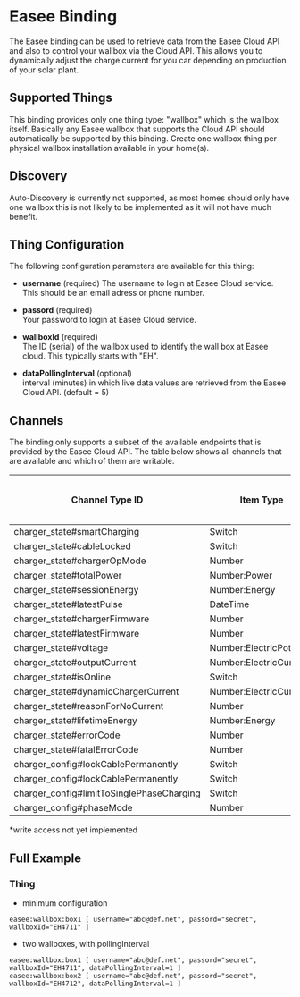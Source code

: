 # Easee Binding

The Easee binding can be used to retrieve data from the Easee Cloud API and also to control your wallbox via the Cloud API.
This allows you to dynamically adjust the charge current for you car depending on production of your solar plant.

## Supported Things

This binding provides only one thing type: "wallbox" which is the wallbox itself.
Basically any Easee wallbox that supports the Cloud API should automatically be supported by this binding.
Create one wallbox thing per physical wallbox installation available in your home(s).

## Discovery

Auto-Discovery is currently not supported, as most homes should only have one wallbox this is not likely to be implemented as it will not have much benefit.

## Thing Configuration

The following configuration parameters are available for this thing:

- **username** (required)
The username to login at Easee Cloud service.
This should be an email adress or phone number.

- **passord** (required)  
Your password to login at Easee Cloud service.

- **wallboxId** (required)  
The ID (serial) of the wallbox used to identify the wall box at Easee cloud. This typically starts with "EH".

- **dataPollingInterval** (optional)  
interval (minutes) in which live data values are retrieved from the Easee Cloud API. (default = 5)

## Channels

The binding only supports a subset of the available endpoints that is provided by the Easee Cloud API.
The table below shows all channels that are available and which of them are writable.

| Channel Type ID                             | Item Type                | Writable | Description                                | Allowed Values (write access)                 |
|---------------------------------------------|--------------------------|----------|--------------------------------------------|-----------------------------------------------|
| charger_state#smartCharging                 | Switch                   | no       |                                            |                                               |
| charger_state#cableLocked                   | Switch                   | no       |                                            |                                               |
| charger_state#chargerOpMode                 | Number                   | no       |                                            |                                               |
| charger_state#totalPower                    | Number:Power             | no       |                                            |                                               |
| charger_state#sessionEnergy                 | Number:Energy            | no       |                                            |                                               |
| charger_state#latestPulse                   | DateTime                 | no       |                                            |                                               |
| charger_state#chargerFirmware               | Number                   | no       |                                            |                                               |
| charger_state#latestFirmware                | Number                   | no       |                                            |                                               |
| charger_state#voltage                       | Number:ElectricPotential | no       |                                            |                                               |
| charger_state#outputCurrent                 | Number:ElectricCurrent   | no       |                                            |                                               |
| charger_state#isOnline                      | Switch                   | no       |                                            |                                               |
| charger_state#dynamicChargerCurrent         | Number:ElectricCurrent   | no       |                                            |                                               |
| charger_state#reasonForNoCurrent            | Number                   | no       |                                            |                                               |
| charger_state#lifetimeEnergy                | Number:Energy            | no       |                                            |                                               |
| charger_state#errorCode                     | Number                   | no       |                                            |                                               |
| charger_state#fatalErrorCode                | Number                   | no       |                                            |                                               |
| charger_config#lockCablePermanently         | Switch                   | no*      |                                            |                                               |
| charger_config#lockCablePermanently         | Switch                   | no*      |                                            |                                               |
| charger_config#limitToSinglePhaseCharging   | Switch                   | no*      |                                            |                                               |
| charger_config#phaseMode                    | Number                   | no*      |                                            |                                               |

*write access not yet implemented


## Full Example

### Thing                                                                                                                                                                    

- minimum configuration

```
easee:wallbox:box1 [ username="abc@def.net", passord="secret", wallboxId="EH4711" ]
```

- two wallboxes, with pollingInterval

```
easee:wallbox:box1 [ username="abc@def.net", passord="secret", wallboxId="EH4711", dataPollingInterval=1 ]
easee:wallbox:box2 [ username="abc@def.net", passord="secret", wallboxId="EH4712", dataPollingInterval=1 ]
```
